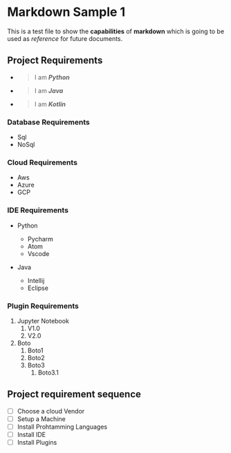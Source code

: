# Markdown Sample 1

This is a test file to show the **capabilities** of __markdown__ which is going to be used as _reference_ for future documents.



## Project Requirements

- > I am **_Python_**
- > I am **_Java_**
- > I am __*Kotlin*__

###  Database Requirements
- Sql
- NoSql

### Cloud Requirements
* Aws
* Azure
* GCP

### IDE Requirements
+ Python
   - Pycharm
   - Atom
   - Vscode
   
+ Java
   - Intellij
   - Eclipse
  

### Plugin Requirements
1. Jupyter Notebook
   1. V1.0
   2. V2.0
2. Boto
   1. Boto1
   2. Boto2
   3. Boto3
      1. Boto3.1

## Project requirement sequence

* [ ] Choose a cloud Vendor
* [ ] Setup a Machine
* [ ] Install Prohtamming Languages
* [ ] Install IDE
* [ ] Install Plugins
